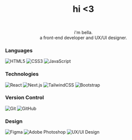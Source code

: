 <h1 align="center">hi <3</h1>
<br>

<p align="center">
      i'm bella.<br> a front-end developer and UX/UI designer.<br>
</p>


### Languages

![HTML5](https://img.shields.io/badge/HTML5-000000?style=for-the-badge&logo=html5&logoColor=white)
![CSS3](https://img.shields.io/badge/CSS3-000000?style=for-the-badge&logo=css3&logoColor=white)
![JavaScript](https://img.shields.io/badge/JavaScript-000000?style=for-the-badge&logo=javascript&logoColor=white)


### Technologies

![React](https://img.shields.io/badge/React-000000?style=for-the-badge&logo=react&logoColor=white)
![Next.js](https://img.shields.io/badge/Next.js-000000?style=for-the-badge&logo=nextdotjs&logoColor=white)
![TailwindCSS](https://img.shields.io/badge/TailwindCSS-000000?style=for-the-badge&logo=tailwindcss&logoColor=white)
![Bootstrap](https://img.shields.io/badge/Bootstrap-000000?style=for-the-badge&logo=bootstrap&logoColor=white)


### Version Control

![Git](https://img.shields.io/badge/Git-000000?style=for-the-badge&logo=git&logoColor=white)
![GitHub](https://img.shields.io/badge/GitHub-000000?style=for-the-badge&logo=github&logoColor=white)


### Design

![Figma](https://img.shields.io/badge/Figma-000000?style=for-the-badge&logo=figma&logoColor=white)
![Adobe Photoshop](https://img.shields.io/badge/Adobe%20Photoshop-000000?style=for-the-badge&logo=adobephotoshop&logoColor=white)
![UX/UI Design](https://img.shields.io/badge/UX%2FUI%20Design-000000?style=for-the-badge&logo=adobe&logoColor=white)


